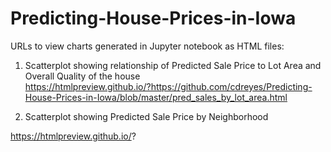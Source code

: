 # Predicting-House-Prices-in-Iowa

URLs to view charts generated in Jupyter notebook as HTML files:

1. Scatterplot showing relationship of Predicted Sale Price to Lot Area and Overall Quality of the house  
https://htmlpreview.github.io/?https://github.com/cdreyes/Predicting-House-Prices-in-Iowa/blob/master/pred_sales_by_lot_area.html

2. Scatterplot showing Predicted Sale Price by Neighborhood

https://htmlpreview.github.io/?
